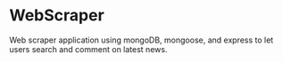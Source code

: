 # WebScraper
Web scraper application using mongoDB, mongoose, and express to let users search and comment on latest news.
